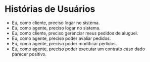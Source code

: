# Histórias de Usuários
* Eu, como cliente, preciso logar no sistema.
* Eu, como agente, preciso logar no sistema.
* Eu, como cliente, preciso gerenciar meus pedidos de aluguel.
* Eu, como agente, preciso poder avaliar pedidos.
* Eu, como agente, preciso poder modificar pedidos.
* Eu, como agente, preciso poder executar um contrato caso dado parecer positivo.
